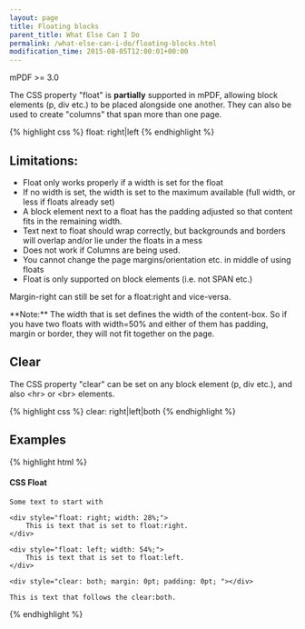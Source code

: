 ```yaml
---
layout: page
title: Floating blocks
parent_title: What Else Can I Do
permalink: /what-else-can-i-do/floating-blocks.html
modification_time: 2015-08-05T12:00:01+00:00
---
```


mPDF >= 3.0

The CSS property "float" is **partially** supported in mPDF, allowing block elements (p, div etc.) to be placed
alongside one another. They can also be used to create "columns" that span more than one page.

{% highlight css %}
float: right|left
{% endhighlight %}

## Limitations:

- Float only works properly if a width is set for the float
- If no width is set, the width is set to the maximum available (full width, or less if floats already set)
- A block element next to a float has the padding adjusted so that content fits in the remaining width.
- Text next to float should wrap correctly, but backgrounds and borders will overlap and/or lie under the floats in a mess
- Does not work if Columns are being used.
- You cannot change the page margins/orientation etc. in middle of using floats
- Float is only supported on block elements (i.e. not SPAN etc.)

Margin-right can still be set for a float:right and vice-versa.

<div class="alert alert-info" role="alert" markdown="1">
  **Note:** The width that is set defines the width of the
  content-box. So if you have two floats with width=50% and either of them has padding, margin or border, they
  will not fit together on the page.
</div>

## Clear

The CSS property "clear" can be set on any block element (p, div etc.), and also &lt;hr&gt; or &lt;br&gt; elements.

{% highlight css %}
clear: right|left|both
{% endhighlight %}

## Examples

{% highlight html %}
<h4>CSS Float</h4>

<div>

    Some text to start with

    <div style="float: right; width: 28%;">
        This is text that is set to float:right.
    </div>

    <div style="float: left; width: 54%;">
        This is text that is set to float:left.
    </div>

    <div style="clear: both; margin: 0pt; padding: 0pt; "></div>

    This is text that follows the clear:both.

</div>
{% endhighlight %}

